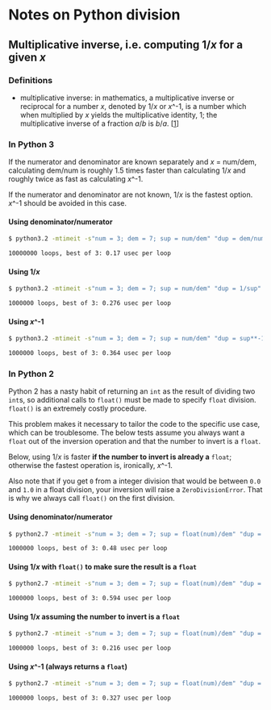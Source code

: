 Notes on Python division
========================

Multiplicative inverse, i.e. computing 1/*x* for a given *x*
--------------------------------------------------------
### Definitions
* multiplicative inverse: in mathematics, a multiplicative inverse or reciprocal for a number *x*, denoted by 1/*x* or *x*^-1, is a number which when multiplied by *x* yields the multiplicative identity, 1; the multiplicative inverse of a fraction *a*/*b* is *b*/*a*. [[1][c1]]

[c1]: https://en.wikipedia.org/wiki/Multiplicative_inverse

### In Python 3
If the numerator and denominator are known separately and *x* = num/dem, calculating dem/num is roughly 1.5 times faster than calculating 1/*x* and roughly twice as fast as calculating *x*^-1.

If the numerator and denominator are not known, 1/*x* is the fastest option. *x*^-1 should be avoided in this case.

#### Using denominator/numerator
```bash
$ python3.2 -mtimeit -s"num = 3; dem = 7; sup = num/dem" "dup = dem/num"

10000000 loops, best of 3: 0.17 usec per loop
```

#### Using 1/*x*
```bash
$ python3.2 -mtimeit -s"num = 3; dem = 7; sup = num/dem" "dup = 1/sup"

1000000 loops, best of 3: 0.276 usec per loop
```

#### Using *x*^-1
```bash
$ python3.2 -mtimeit -s"num = 3; dem = 7; sup = num/dem" "dup = sup**-1"

1000000 loops, best of 3: 0.364 usec per loop
```

### In Python 2
Python 2 has a nasty habit of returning an `int` as the result of dividing two `int`s, so additional calls to `float()` must be made to specify `float` division. `float()` is an e*x*tremely costly procedure.

This problem makes it necessary to tailor the code to the specific use case, which can be troublesome. The below tests assume you always want a `float` out of the inversion operation and that the number to invert is a `float`.

Below, using 1/*x* is faster **if the number to invert is already a** `float`; otherwise the fastest operation is, ironically, *x*^-1.

Also note that if you get `0` from a integer division that would be between `0.0` and `1.0` in a float division, your inversion will raise a `ZeroDivisionError`. That is why we always call `float()` on the first division.

#### Using denominator/numerator
```bash
$ python2.7 -mtimeit -s"num = 3; dem = 7; sup = float(num)/dem" "dup = float(dem)/num"

1000000 loops, best of 3: 0.48 usec per loop
```

#### Using 1/*x* with `float()` to make sure the result is a `float`
```bash
$ python2.7 -mtimeit -s"num = 3; dem = 7; sup = float(num)/dem" "dup = 1/float(sup)"

1000000 loops, best of 3: 0.594 usec per loop
```

#### Using 1/*x* assuming the number to invert is a `float`
```bash
$ python2.7 -mtimeit -s"num = 3; dem = 7; sup = float(num)/dem" "dup = 1/sup"

1000000 loops, best of 3: 0.216 usec per loop
```

#### Using *x*^-1 (always returns a `float`)
```bash
$ python2.7 -mtimeit -s"num = 3; dem = 7; sup = float(num)/dem" "dup = sup**-1"

1000000 loops, best of 3: 0.327 usec per loop
```

